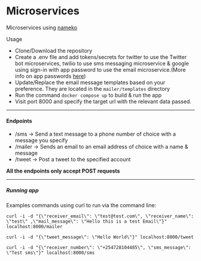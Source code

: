 # Microservices
Microservices using [nameko](https://github.com/nameko/nameko)

Usage
- Clone/Download the repository
- Create a .env file and add tokens/secrets for twitter to use the Twitter bot microservices, twilio to use sms messaging microservice & google using sign-in with app password to use the email microservice.(More info on app passwords [here](https://support.google.com/accounts/answer/185833))
- Update/Replace the email message templates based on your preference. They are located in the `mailer/templates` directory
- Run the command `docker compose up` to build & run the app
- Visit port 8000 and specify the target url with the relevant data passed.

---

#### Endpoints
* /sms -> Send a text message to a phone number of choice with a message you specify
* /mailer -> Sends an email to an email address of choice with a name & message
* /tweet  -> Post a tweet to the specified account

**All the endpoints only accept POST requests**

---

##### Running app
Examples commands using curl to run via the command line:
```
curl -i -d "{\"receiver_email\": \"test@test.com\", \"receiver_name\": \"test\" ,\"mail_message\": \"Hello this is a test Email\"}" localhost:8000/mailer

curl -i -d "{\"tweet_message\": \"Hello World\"}" localhost:8000/tweet

curl -i -d "{\"receiver_number\": \"+254728104485\", \"sms_message\": \"Test sms\"}" localhost:8000/sms
```

